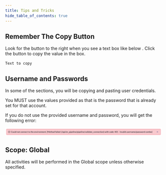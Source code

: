 ```yaml
---
title: Tips and Tricks
hide_table_of_contents: true
---
```


## Remember The Copy Button

Look for the button to the right when you see a text box like below . Click the button to copy the value in the box. 

```
Text to copy
```

## Username and Passwords

In some of the sections, you will be copying and pasting user credentials. 

You MUST use the values provided as that is the password that is already set for that account. 

If you do not use the provided username and password, you will get the following error:

![relative](../assets/images/2023-07-31-12-39-48.png)

## Scope: Global

All activities will be performed in the Global scope unless otherwise specified. 